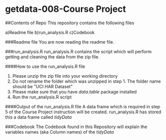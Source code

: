 getdata-008-Course Project
===========
##Contents of Repo
This repository contains the following files

a)Readme file
b)run_analysis.R
c)Codebook

###Readme file
You are now reading the readme file.

###run_analysis.R
run_analysis.R contains the script which will perform getting and cleaning the data from the zip file.

####How to use the run_analysis.R file
1) Please unzip the zip file into your working directory
2) Do not rename the folder which was unzipped in step 1. The folder name should be "UCI HAR Dataset"
3) Please make sure that you have _data.table_ package installed
4) Run the run_analysis.R script

####Output of the run_analysis.R file
A data frame which is required in step 5 of the Course Project instruction will be created. run_analysis.R has stored this a data frame called _tidyData_

###Codebook
The Codebook found in this Repository will explain the variables names (aka Column names) of the _tidyData_
